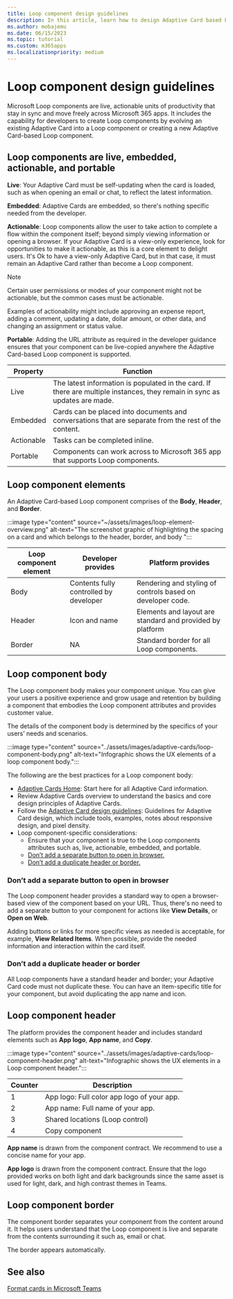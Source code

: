 ```yaml
---
title: Loop component design guidelines 
description: In this article, learn how to design Adaptive Card based Loop components.
ms.author: mobajemu
ms.date: 06/15/2023
ms.topic: tutorial
ms.custom: m365apps
ms.localizationpriority: medium
---
```


# Loop component design guidelines

Microsoft Loop components are live, actionable units of productivity that stay in sync and move freely across Microsoft 365 apps. It includes the capability for developers to create Loop components by evolving an existing Adaptive Card into a Loop component or creating a new Adaptive Card-based Loop component.

## Loop components are live, embedded, actionable, and portable

**Live**: Your Adaptive Card must be self-updating when the card is loaded, such as when opening an email or chat, to reflect the latest information.

**Embedded**: Adaptive Cards are embedded, so there's nothing specific needed from the developer.

**Actionable**: Loop components allow the user to take action to complete a flow within the component itself; beyond simply viewing information or opening a browser. If your Adaptive Card is a view-only experience, look for opportunities to make it actionable, as this is a core element to delight users. It's Ok to have a view-only Adaptive Card, but in that case, it must remain an Adaptive Card rather than become a Loop component.

   > [!NOTE]
   > Certain user permissions or modes of your component might not be actionable, but the common cases must be actionable.

   Examples of actionability might include approving an expense report, adding a comment, updating a date, dollar amount, or other data, and changing an assignment or status value.

**Portable**: Adding the URL attribute as required in the developer guidance ensures that your component can be live-copied anywhere the Adaptive Card-based Loop component is supported.

|Property|Function|
|---|---|
|Live| The latest information is populated in the card. If there are multiple instances, they remain in sync as updates are made. |
|Embedded |  Cards can be placed into documents and conversations that are separate from the rest of the content. |
| Actionable | Tasks can be completed inline. |
| Portable | Components can work across to Microsoft 365 app that supports Loop components. |

## Loop component elements

An Adaptive Card-based Loop component comprises of the **Body**, **Header**, and **Border**.

:::image type="content" source="~/assets/images/loop-element-overview.png" alt-text="The screenshot graphic of highlighting the spacing on a card and which belongs to the header, border, and body ":::

|Loop component element  |Developer provides  |Platform provides  |
|---------|---------|---------|
|Body    | Contents fully controlled by developer        | Rendering and styling of controls based on developer code.        |
|Header    |  Icon and name       |  Elements and layout are standard and provided by platform       |
|Border     |     NA    |   Standard border for all Loop components.      |

## Loop component body

The Loop component body makes your component unique. You can give your users a positive experience and grow usage and retention by building a component that embodies the Loop component attributes and provides customer value.

The details of the component body is determined by the specifics of your users’ needs and scenarios.

:::image type="content" source="../assets/images/adaptive-cards/loop-component-body.png" alt-text="Infographic shows the UX elements of a loop component body.":::

The following are the best practices for a Loop component body:

* [Adaptive Cards Home](https://adaptivecards.io): Start here for all Adaptive Card information.
* Review Adaptive Cards overview to understand the basics and core design principles of Adaptive Cards.
* Follow the [Adaptive Card design guidelines](../task-modules-and-cards/cards/design-effective-cards.md): Guidelines for Adaptive Card design, which include tools, examples, notes about responsive design, and pixel density.
* Loop component-specific considerations:
  * Ensure that your component is true to the Loop components attributes such as, live, actionable, embedded, and portable.
  * [Don’t add a separate button to open in browser.](#dont-add-a-separate-button-to-open-in-browser)
  * [Don’t add a duplicate header or border.](#dont-add-a-duplicate-header-or-border)

### Don’t add a separate button to open in browser

The Loop component header provides a standard way to open a browser-based view of the component based on your URL. Thus, there's no need to add a separate button to your component for actions like **View Details**, or **Open on Web**.

Adding buttons or links for more specific views as needed is acceptable, for example, **View Related Items**. When possible, provide the needed information and interaction within the card itself.

### Don’t add a duplicate header or border

All Loop components have a standard header and border; your Adaptive Card code must not duplicate these. You can have an item-specific title for your component, but avoid duplicating the app name and icon.

## Loop component header

The platform provides the component header and includes standard elements such as **App logo**, **App name**, and **Copy**.

:::image type="content" source="../assets/images/adaptive-cards/loop-component-header.png" alt-text="Infographic shows the UX elements in a Loop component header.":::

|Counter  |Description  |
|---------|---------|
|1     |  App logo: Full color app logo of your app.       |
|2     |  App name:  Full name of your app.       |
|3     |  Shared locations (Loop control)       |
|4     |  Copy component      |

**App name** is drawn from the component contract. We recommend to use a concise name for your app.

**App logo** is drawn from the component contract. Ensure that the logo provided works on both light and dark backgrounds since the same asset is used for light, dark, and high contrast themes in Teams.

## Loop component border

The component border separates your component from the content around it. It helps users understand that the Loop component is live and separate from the contents surrounding it such as, email or chat.

The border appears automatically.

## See also

[Format cards in Microsoft Teams](cards-loop-component.md)
